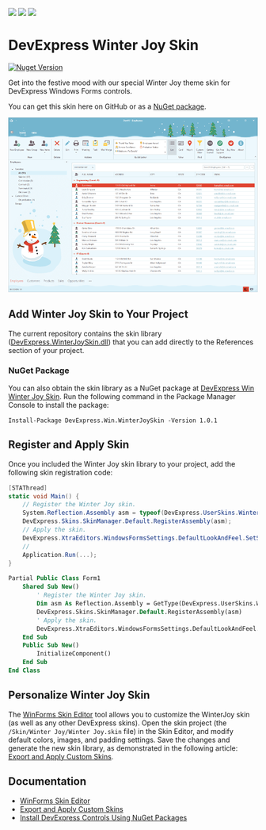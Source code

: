 <!-- default badges list -->
![](https://img.shields.io/endpoint?url=https://codecentral.devexpress.com/api/v1/VersionRange/428565993/21.1.7%2B)
[![](https://img.shields.io/badge/Open_in_DevExpress_Support_Center-FF7200?style=flat-square&logo=DevExpress&logoColor=white)](https://supportcenter.devexpress.com/ticket/details/T1045057)
[![](https://img.shields.io/badge/📖_How_to_use_DevExpress_Examples-e9f6fc?style=flat-square)](https://docs.devexpress.com/GeneralInformation/403183)
<!-- default badges end -->

# DevExpress Winter Joy Skin

<a href="https://www.nuget.org/packages/DevExpress.Win.WinterJoySkin/"><img alt="Nuget Version" src="https://img.shields.io/nuget/v/DevExpress.Win.WinterJoySkin.svg" data-canonical-src="https://img.shields.io/nuget/v/DevExpress.Win.WinterJoySkin.svg" style="max-width:100%;" /></a>

Get into the festive mood with our special Winter Joy theme skin for DevExpress Windows Forms controls. 

You can get this skin here on GitHub or as a [NuGet package](#nuget-package).

![Overview.png](./Assets/Overview.png)

## Add Winter Joy Skin to Your Project

The current repository contains the skin library ([DevExpress.WinterJoySkin.dll](./Lib/DevExpress.WinterJoySkin.dll)) that you can add directly to the References section of your project.

### NuGet Package

You can also obtain the skin library as a NuGet package at [DevExpress Win Winter Joy Skin](https://www.nuget.org/packages/DevExpress.Win.WinterJoySkin).
Run the following command in the Package Manager Console to install the package:

```
Install-Package DevExpress.Win.WinterJoySkin -Version 1.0.1
```

## Register and Apply Skin

Once you included the Winter Joy skin library to your project, add the following skin registration code:

```cs
[STAThread]
static void Main() {
    // Register the Winter Joy skin.
    System.Reflection.Assembly asm = typeof(DevExpress.UserSkins.WinterJoy).Assembly; 
    DevExpress.Skins.SkinManager.Default.RegisterAssembly(asm); 
    // Apply the skin.
    DevExpress.XtraEditors.WindowsFormsSettings.DefaultLookAndFeel.SetSkinStyle("Winter Joy");
    //
    Application.Run(...);
}
```

```vb
Partial Public Class Form1
    Shared Sub New()
        ' Register the Winter Joy skin.
        Dim asm As Reflection.Assembly = GetType(DevExpress.UserSkins.WinterJoy).Assembly
        DevExpress.Skins.SkinManager.Default.RegisterAssembly(asm)
        ' Apply the skin.
        DevExpress.XtraEditors.WindowsFormsSettings.DefaultLookAndFeel.SetSkinStyle("Winter Joy")
    End Sub
    Public Sub New()
        InitializeComponent()
    End Sub
End Class
```

## Personalize Winter Joy Skin

The [WinForms Skin Editor](https://docs.devexpress.com/SkinEditor/1630/winforms-skin-editor) tool allows you to customize the WinterJoy skin (as well as any other DevExpress skins). Open the skin project (the `/Skin/Winter Joy/Winter Joy.skin` file) in the Skin Editor, and modify default colors, images, and padding settings. Save the changes and generate the new skin library, as demonstrated in the following article: [Export and Apply Custom Skins](https://docs.devexpress.com/SkinEditor/2546/export-and-apply-custom-skins).

## Documentation 

- [WinForms Skin Editor](https://docs.devexpress.com/SkinEditor/1630/winforms-skin-editor)
- [Export and Apply Custom Skins](https://docs.devexpress.com/SkinEditor/2546/export-and-apply-custom-skins)
- [Install DevExpress Controls Using NuGet Packages](https://docs.devexpress.com/GeneralInformation/115912/installation/install-devexpress-controls-using-nuget-packages)
